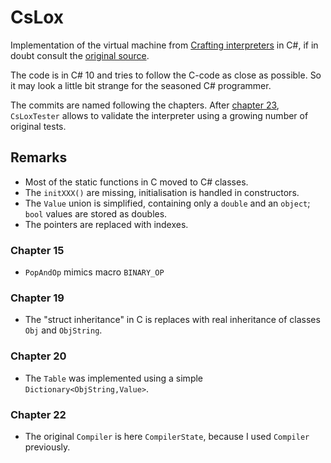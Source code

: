 # CsLox

Implementation of the virtual machine from [Crafting interpreters](http://craftinginterpreters.com/) in C#, if in doubt consult the [original source](https://github.com/munificent/craftinginterpreters). 

The code is in C# 10 and tries to follow the C-code as close as possible. So it may look  a little bit strange for the seasoned C# programmer.

The commits are named following the chapters. After [chapter 23](http://craftinginterpreters.com/jumping-back-and-forth.html), `CsLoxTester` allows to validate the interpreter using a growing number of original tests.

## Remarks 

* Most of the static functions in C moved to C# classes.
* The `initXXX()` are missing, initialisation is handled in constructors.
* The `Value` union is simplified, containing only a `double` and an `object`; `bool` values are stored as doubles.
* The pointers are replaced with indexes.

### Chapter 15

* `PopAndOp` mimics macro `BINARY_OP`

### Chapter 19

* The "struct inheritance" in C is replaces with real inheritance of classes `Obj` and `ObjString`.

### Chapter 20

* The `Table` was implemented using a simple `Dictionary<ObjString,Value>`.

### Chapter 22

* The original `Compiler` is here `CompilerState`, because I used `Compiler` previously.